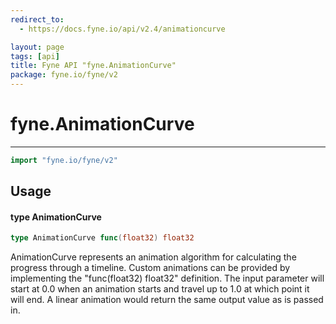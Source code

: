 ```yaml
---
redirect_to:
  - https://docs.fyne.io/api/v2.4/animationcurve

layout: page
tags: [api]
title: Fyne API "fyne.AnimationCurve"
package: fyne.io/fyne/v2
---
```

# fyne.AnimationCurve
---

```go
import "fyne.io/fyne/v2"
```

## Usage

#### type AnimationCurve

```go
type AnimationCurve func(float32) float32
```

AnimationCurve represents an animation algorithm for calculating the progress through a timeline. Custom animations can be provided by implementing the "func(float32) float32" definition. The input parameter will start at 0.0 when an animation starts and travel up to 1.0 at which point it will end. A linear animation would return the same output value as is passed in.
